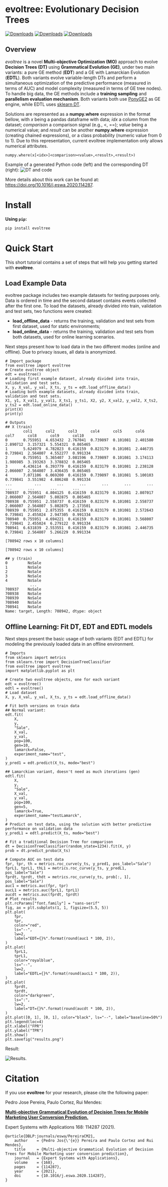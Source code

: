 # **evoltree**: Evolutionary Decision Trees

[![Downloads](https://pepy.tech/badge/evoltree)](https://pepy.tech/project/evoltree) [![Downloads](https://pepy.tech/badge/evoltree/month)](https://pepy.tech/project/evoltree) [![Downloads](https://pepy.tech/badge/evoltree/week)](https://pepy.tech/project/evoltree)


## Overview

*evoltree* is a novel **Multi-objective Optimization (MO)** approach to evolve **Decision Trees (DT)** using **Grammatical Evolution (GE)**, under two main variants: a pure GE method (**EDT**) and a GE with Lamarckian Evolution (**EDTL**).
Both variants evolve variable-length DTs and perform a simultaneous optimization of the predictive performance (measured in terms of AUC) and model complexity (measured in terms of GE tree nodes). To handle big data, the GE methods include a **training sampling** and **parallelism evaluation mechanism**.
Both variants both use [PonyGE2](https://github.com/PonyGE/PonyGE2) as GE engine, while EDTL uses [sklearn DT](https://scikit-learn.org/stable/modules/generated/sklearn.tree.DecisionTreeClassifier.html).


Solutions are represented as a **numpy.where** expression in the format bellow, with *x* being a pandas dataframe with data; *idx* a column from the dataset; *comparison* a comparison signal (e.g., <, ==); *value* being a numerical value; and *result* can be another **numpy.where** expression (creating chained expressions), or a class probability (numeric value from 0 to 1).
Due to this representation, current evoltree implementation only allows numerical attributes.

```python3
numpy.where(x[<idx>]<comparison><value>,<result>,<result>) 
```
Example of a generated Python code (left) and the corresponding DT (right):
![DT and code](https://raw.githubusercontent.com/p-pereira/evoltree/main/imgs/dt_code.png)

More details about this work can be found at: https://doi.org/10.1016/j.eswa.2020.114287.

# Install

**Using `pip`:**

```bash
pip install evoltree
```

# Quick Start

This short tutorial contains a set of steps that will help you getting started with **evoltree**.

## Load Example Data

evoltree package includes two example datasets for testing purposes only. Data is ordered in time and the second dataset contains events collected after the first one.
To load the datasets, already divided into train, validation and test sets, two functions were created:
- **load_offline_data** - returns the training, validation and test sets from first dataset, used for static environments;
- **load_online_data** - returns the training, validation and test sets from both datasets, used for online learning scenarios.

Next steps present how to load data in the two different modes (online and offline). Due to privacy issues, all data is anonymized.

```python3
# Import package
from evoltree import evoltree
# Create evoltree object
edt = evoltree()
# Loading first example dataset, already divided into train, validation and test sets.
X, y, X_val, y_val, X_ts, y_ts = edt.load_offline_data()
# Loading both example datasets, already divided into train, validation and test sets.
X1, y1, X_val1, y_val1, X_ts1, y_ts1, X2, y2, X_val2, y_val2, X_ts2, y_ts2 = edt.load_online_data()
print(X)
print(y)
```

```
# Outputs
## X (train)
        col1      col2      col3      col4      col5      col6      col7      col8      col9      col10
0       0.755951  4.653432  2.767041  0.739897  0.101081  2.401580  2.890712  3.157321  5.554321  0.865465
1       5.624979  4.782823  0.416159  0.823179  0.101081  2.446735  0.739841  2.564807  4.552277  0.991334
2       0.755951  5.365407  3.081596  0.739897  0.101081  3.174113  1.986985  3.193263  3.378832  0.865465
3       4.436114  6.393779  0.416159  0.823179  0.101081  2.238128  2.066007  2.564807  3.436435  0.865465
4       7.071106  6.069200  0.416159  0.739897  0.101081  5.100103  0.739841  3.551982  4.886248  0.991334
...          ...       ...       ...       ...       ...       ...       ...       ...       ...       ...
708937  0.755951  4.804125  0.416159  0.823179  0.101081  2.807017  2.066007  2.564807  5.802875  0.865465
708938  0.755951  2.558737  0.416159  0.823179  0.101081  2.558737  2.066007  2.564807  5.802875  2.173501
708939  0.755951  2.875355  0.416159  0.823179  0.101081  2.572643  0.739841  2.455024  2.947305  0.991334
708940  0.755951  4.694221  0.416159  0.823179  0.101081  3.568007  0.739841  2.455024  6.279122  0.991334
708941  6.631839  2.553551  0.416159  0.823179  0.101081  2.446735  0.739841  2.564807  5.266229  0.991334

[708942 rows x 10 columns]

[708942 rows x 10 columns]

## y (train)
0         NoSale
1         NoSale
2         NoSale
3         NoSale
4         NoSale
           ...
708937    NoSale
708938    NoSale
708939    NoSale
708940    NoSale
708941    NoSale
Name: target, Length: 708942, dtype: object
```

## Offline Learning: Fit DT, EDT and EDTL models

Next steps present the basic usage of both variants (EDT and EDTL) for modeling the previously loaded data in an offline environment.

```python3
# Imports
from sklearn import metrics
from sklearn.tree import DecisionTreeClassifier
from evoltree import evoltree
import matplotlib.pyplot as plt

# Create two evoltree objects, one for each variant
edt = evoltree()
edtl = evoltree()
# Load dataset
X, y, X_val, y_val, X_ts, y_ts = edt.load_offline_data()

# Fit both versions on train data
## Normal variant:
edt.fit(
    X,
    y,
    "Sale",
    X_val,
    y_val,
    pop=100,
    gen=10,
    lamarck=False,
    experiment_name="test",
)
y_pred1 = edt.predict(X_ts, mode="best")

## Lamarckian variant, doesn't need as much iterations (gen)
edtl.fit(
    X,
    y,
    "Sale",
    X_val,
    y_val,
    pop=100,
    gen=5,
    lamarck=True,
    experiment_name="testLamarck",
)
# Predict on test data, using the solution with better predictive performance on validation data
y_predL1 = edtl.predict(X_ts, mode="best")

# Fit a traditional Decision Tree for comparison
dt = DecisionTreeClassifier(random_state=1234).fit(X, y)
prob = dt.predict_proba(X_ts)

# Compute AUC on test data
fpr, tpr, th = metrics.roc_curve(y_ts, y_pred1, pos_label="Sale")
fprL1, tprL1, thL1 = metrics.roc_curve(y_ts, y_predL1, pos_label="Sale")
fprdt, tprdt, thdt = metrics.roc_curve(y_ts, prob[:, 1], pos_label="Sale")
auc1 = metrics.auc(fpr, tpr)
aucL1 = metrics.auc(fprL1, tprL1)
aucdt = metrics.auc(fprdt, tprdt)
# Plot results
plt.rcParams["font.family"] = "sans-serif"
fig, ax = plt.subplots(1, 1, figsize=(5.5, 5))
plt.plot(
    fpr,
    tpr,
    color="red",
    ls="--",
    lw=2,
    label="EDT={}%".format(round(auc1 * 100, 2)),
)
plt.plot(
    fprL1,
    tprL1,
    color="royalblue",
    ls="--",
    lw=2,
    label="EDTL={}%".format(round(aucL1 * 100, 2)),
)
plt.plot(
    fprdt,
    tprdt,
    color="darkgreen",
    ls=":",
    lw=2,
    label="DT={}%".format(round(aucdt * 100, 2)),
)
plt.plot([0, 1], [0, 1], color="black", ls="--", label="baseline=50%")
plt.legend(loc=4)
plt.xlabel("FPR")
plt.ylabel("TPR")
plt.show()
plt.savefig("results.png")

```
Result:

![Results.](https://raw.githubusercontent.com/p-pereira/evoltree/main/imgs/results.png)

# Citation

If you use **evoltree** for your research, please cite the following paper:


Pedro Jose Pereira, Paulo Cortez, Rui Mendes:

[**Multi-objective Grammatical Evolution of Decision Trees for Mobile Marketing User Conversion Prediction.**](https://doi.org/10.1016/j.eswa.2020.114287)

Expert Systems with Applications 168: 114287 (2021).


```
@article{DBLP:journals/eswa/PereiraCM21,
	author    = {Pedro Jos{\'{e}} Pereira and Paulo Cortez and Rui Mendes},
	title     = {Multi-objective Grammatical Evolution of Decision Trees for Mobile Marketing user conversion prediction},
	journal   = {Expert Systems with Applications},
	volume    = {168},
	pages     = {114287},
	year      = {2021},
	doi       = {10.1016/j.eswa.2020.114287},
}
```
